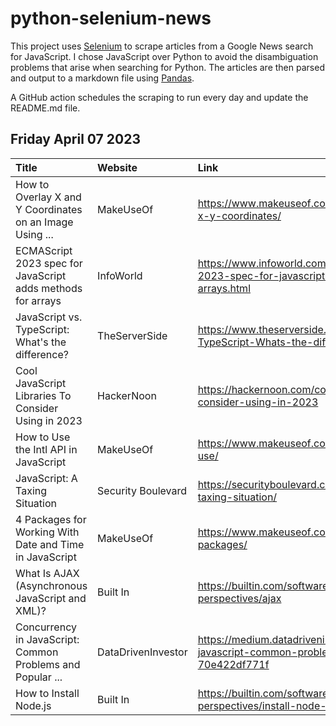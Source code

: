 # python-selenium-news

This project uses [Selenium](https://www.seleniumhq.org/) to scrape articles from a Google News search for JavaScript.
I chose JavaScript over Python to avoid the disambiguation problems that arise when searching for Python.
The articles are then parsed and output to a markdown file using [Pandas](https://pandas.pydata.org/).

A GitHub action schedules the scraping to run every day and update the README.md file.

## Friday April 07 2023


| Title                                                       | Website            | Link                                                                                                               |
|:------------------------------------------------------------|:-------------------|:-------------------------------------------------------------------------------------------------------------------|
| How to Overlay X and Y Coordinates on an Image Using ...    | MakeUseOf          | https://www.makeuseof.com/javascript-image-overlay-x-y-coordinates/                                                |
| ECMAScript 2023 spec for JavaScript adds methods for arrays | InfoWorld          | https://www.infoworld.com/article/3692809/ecmascript-2023-spec-for-javascript-adds-methods-for-arrays.html         |
| JavaScript vs. TypeScript: What's the difference?           | TheServerSide      | https://www.theserverside.com/tip/JavaScript-vs-TypeScript-Whats-the-difference                                    |
| Cool JavaScript Libraries To Consider Using in 2023         | HackerNoon         | https://hackernoon.com/cool-javascript-libraries-to-consider-using-in-2023                                         |
| How to Use the Intl API in JavaScript                       | MakeUseOf          | https://www.makeuseof.com/javascript-intl-api-how-use/                                                             |
| JavaScript: A Taxing Situation                              | Security Boulevard | https://securityboulevard.com/2023/04/javascript-a-taxing-situation/                                               |
| 4 Packages for Working With Date and Time in JavaScript     | MakeUseOf          | https://www.makeuseof.com/javascript-date-time-packages/                                                           |
| What Is AJAX (Asynchronous JavaScript and XML)?             | Built In           | https://builtin.com/software-engineering-perspectives/ajax                                                         |
| Concurrency in JavaScript: Common Problems and Popular ...  | DataDrivenInvestor | https://medium.datadriveninvestor.com/concurrency-in-javascript-common-problems-and-popular-solutions-70e422df771f |
| How to Install Node.js                                      | Built In           | https://builtin.com/software-engineering-perspectives/install-node-js                                              |